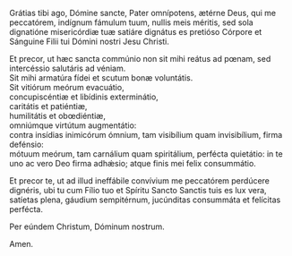 Grátias tibi ago, Dómine sancte, Pater omnípotens, ætérne Deus, qui me
peccatórem, indígnum fámulum tuum, nullis meis méritis, sed sola
dignatióne misericórdiæ tuæ satiáre dignátus es pretióso Córpore et
Sánguine Filii tui Dómini nostri Jesu Christi.

Et precor, ut hæc sancta commúnio non sit mihi reátus ad pœnam, sed
intercéssio salutáris ad véniam.\
Sit mihi armatúra fídei et scutum bonæ voluntátis.\
Sit vitiórum meórum evacuátio,\
concupiscéntiæ et libídinis exterminátio,\
caritátis et patiéntiæ,\
humilitátis et obœdiéntiæ,\
omniúmque virtútum augmentátio:\
contra insídias inimicórum ómnium, tam visibílium quam invisibílium,
firma defénsio:\
mótuum meórum, tam carnálium quam spiritálium, perfécta quietátio: in te
uno ac vero Deo firma adhǽsio; atque finis mei felix consummátio.

Et precor te, ut ad illud ineffábile convívium me peccatórem perdúcere
dignéris, ubi tu cum Fílio tuo et Spíritu Sancto Sanctis tuis es lux
vera, satíetas plena, gáudium sempitérnum, jucúnditas consummáta et
felícitas perfécta.

Per eúndem Christum, Dóminum nostrum.

Amen.
